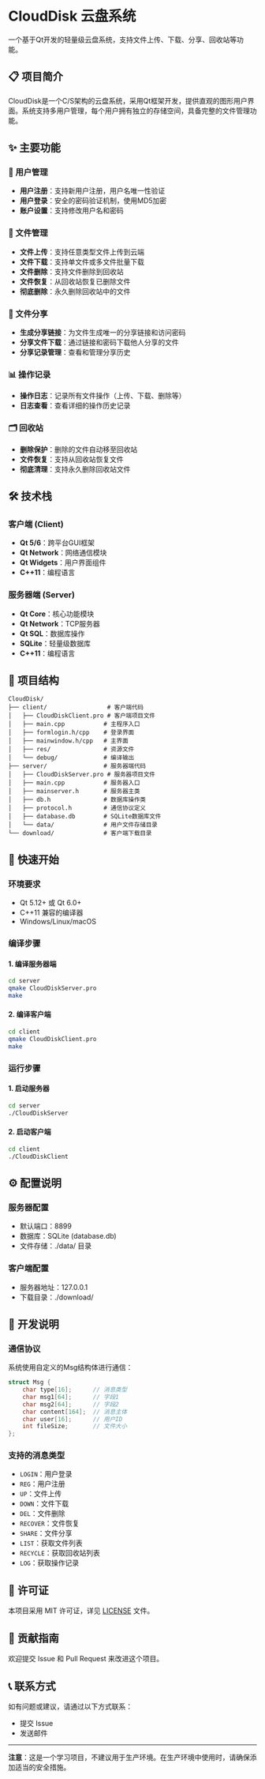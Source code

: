 # CloudDisk 云盘系统

一个基于Qt开发的轻量级云盘系统，支持文件上传、下载、分享、回收站等功能。

## 📋 项目简介

CloudDisk是一个C/S架构的云盘系统，采用Qt框架开发，提供直观的图形用户界面。系统支持多用户管理，每个用户拥有独立的存储空间，具备完整的文件管理功能。

## ✨ 主要功能

### 🔐 用户管理
- **用户注册**：支持新用户注册，用户名唯一性验证
- **用户登录**：安全的密码验证机制，使用MD5加密
- **账户设置**：支持修改用户名和密码

### 📁 文件管理
- **文件上传**：支持任意类型文件上传到云端
- **文件下载**：支持单文件或多文件批量下载
- **文件删除**：支持文件删除到回收站
- **文件恢复**：从回收站恢复已删除文件
- **彻底删除**：永久删除回收站中的文件

### 🔗 文件分享
- **生成分享链接**：为文件生成唯一的分享链接和访问密码
- **分享文件下载**：通过链接和密码下载他人分享的文件
- **分享记录管理**：查看和管理分享历史

### 📊 操作记录
- **操作日志**：记录所有文件操作（上传、下载、删除等）
- **日志查看**：查看详细的操作历史记录

### 🗂️ 回收站
- **删除保护**：删除的文件自动移至回收站
- **文件恢复**：支持从回收站恢复文件
- **彻底清理**：支持永久删除回收站文件

## 🛠️ 技术栈

### 客户端 (Client)
- **Qt 5/6**：跨平台GUI框架
- **Qt Network**：网络通信模块
- **Qt Widgets**：用户界面组件
- **C++11**：编程语言

### 服务器端 (Server)
- **Qt Core**：核心功能模块
- **Qt Network**：TCP服务器
- **Qt SQL**：数据库操作
- **SQLite**：轻量级数据库
- **C++11**：编程语言

## 📁 项目结构

```
CloudDisk/
├── client/                 # 客户端代码
│   ├── CloudDiskClient.pro # 客户端项目文件
│   ├── main.cpp           # 主程序入口
│   ├── formlogin.h/cpp    # 登录界面
│   ├── mainwindow.h/cpp   # 主界面
│   ├── res/               # 资源文件
│   └── debug/             # 编译输出
├── server/                # 服务器端代码
│   ├── CloudDiskServer.pro # 服务器项目文件
│   ├── main.cpp           # 服务器入口
│   ├── mainserver.h       # 服务器主类
│   ├── db.h               # 数据库操作类
│   ├── protocol.h         # 通信协议定义
│   ├── database.db        # SQLite数据库文件
│   └── data/              # 用户文件存储目录
└── download/              # 客户端下载目录
```

## 🚀 快速开始

### 环境要求
- Qt 5.12+ 或 Qt 6.0+
- C++11 兼容的编译器
- Windows/Linux/macOS

### 编译步骤

#### 1. 编译服务器端
```bash
cd server
qmake CloudDiskServer.pro
make
```

#### 2. 编译客户端
```bash
cd client
qmake CloudDiskClient.pro
make
```

### 运行步骤

#### 1. 启动服务器
```bash
cd server
./CloudDiskServer
```

#### 2. 启动客户端
```bash
cd client
./CloudDiskClient
```

## ⚙️ 配置说明

### 服务器配置
- 默认端口：8899
- 数据库：SQLite (database.db)
- 文件存储：./data/ 目录

### 客户端配置
- 服务器地址：127.0.0.1
- 下载目录：./download/

## 🔧 开发说明

### 通信协议
系统使用自定义的Msg结构体进行通信：

```cpp
struct Msg {
    char type[16];      // 消息类型
    char msg1[64];      // 字段1
    char msg2[64];      // 字段2
    char content[164];  // 消息主体
    char user[16];      // 用户ID
    int fileSize;       // 文件大小
};
```

### 支持的消息类型
- `LOGIN`：用户登录
- `REG`：用户注册
- `UP`：文件上传
- `DOWN`：文件下载
- `DEL`：文件删除
- `RECOVER`：文件恢复
- `SHARE`：文件分享
- `LIST`：获取文件列表
- `RECYCLE`：获取回收站列表
- `LOG`：获取操作记录

## 📝 许可证

本项目采用 MIT 许可证，详见 [LICENSE](LICENSE) 文件。

## 🤝 贡献指南

欢迎提交 Issue 和 Pull Request 来改进这个项目。

## 📞 联系方式

如有问题或建议，请通过以下方式联系：
- 提交 Issue
- 发送邮件

---

**注意**：这是一个学习项目，不建议用于生产环境。在生产环境中使用时，请确保添加适当的安全措施。 